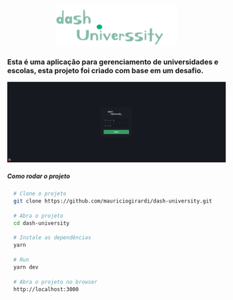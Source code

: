<div align="center">
<img src=".github/Logo.svg" width="280"/>
</div>

### Esta é uma aplicação para gerenciamento de universidades e escolas, esta projeto foi criado com base em um desafio.

<div align="center">
<img src=".github/video.gif"/>
</div>

##### Como rodar o projeto

```bash
  # Clone o projeto
  git clone https://github.com/mauriciogirardi/dash-university.git

  # Abra o projeto
  cd dash-university

  # Instale as dependências
  yarn

  # Run
  yarn dev

  # Abra o projeto no browser
  http://localhost:3000
```
